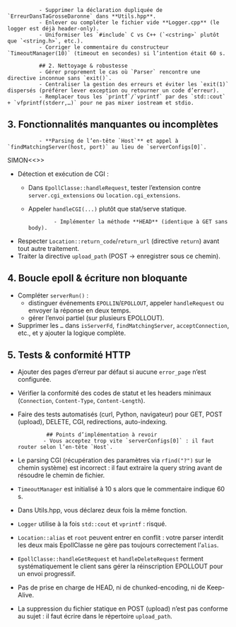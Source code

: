               - Supprimer la déclaration dupliquée de `ErreurDansTaGrosseDaronne` dans **Utils.hpp**.  
              - Enlever ou compléter le fichier vide **Logger.cpp** (le logger est déjà header-only).  
              - Uniformiser les `#include` C vs C++ (`<cstring>` plutôt que `<string.h>`, etc.).  
              - Corriger le commentaire du constructeur `TimeoutManager(10)` (timeout en secondes) si l’intention était 60 s.

              ## 2. Nettoyage & robustesse  
              - Gérer proprement le cas où `Parser` rencontre une directive inconnue sans `exit()`.  
              - Centraliser la gestion des erreurs et éviter les `exit(1)` dispersés (préférer lever exception ou retourner un code d’erreur).  
              - Remplacer tous les `printf`/`vprintf` par des `std::cout` + `vfprintf(stderr,…)` pour ne pas mixer iostream et stdio.

## 3. Fonctionnalités manquantes ou incomplètes  
              - **Parsing de l’en-tête `Host`** et appel à `findMatchingServer(host, port)` au lieu de `serverConfigs[0]`. 



SIMON<<>>
- Détection et exécution de CGI :  
  - Dans `EpollClasse::handleRequest`, tester l’extension contre `server.cgi_extensions` ou `location.cgi_extensions`.  
  - Appeler `handleCGI(...)` plutôt que stat/serve statique.




                - Implémenter la méthode **HEAD** (identique à GET sans body).  
- Respecter `Location::return_code`/`return_url` (directive `return`) avant tout autre traitement.  
- Traiter la directive `upload_path` (POST → enregistrer sous ce chemin).

## 4. Boucle epoll & écriture non bloquante  
- Compléter `serverRun()` :  
  - distinguer événements `EPOLLIN`/`EPOLLOUT`, appeler `handleRequest` ou envoyer la réponse en deux temps.  
  - gérer l’envoi partiel (sur plusieurs EPOLLOUT).  
- Supprimer les `…` dans `isServerFd`, `findMatchingServer`, `acceptConnection`, etc., et y ajouter la logique complète.

## 5. Tests & conformité HTTP  
- Ajouter des pages d’erreur par défaut si aucune `error_page` n’est configurée.  
- Vérifier la conformité des codes de statut et les headers minimaux (`Connection`, `Content‐Type`, `Content‐Length`).  
- Faire des tests automatisés (curl, Python, navigateur) pour GET, POST (upload), DELETE, CGI, redirections, auto-indexing.

               ## Points d’implémentation à revoir  
              - Vous acceptez trop vite `serverConfigs[0]` : il faut router selon l’en-tête `Host`.  
- Le parsing CGI (récupération des paramètres via `rfind("?")` sur le chemin système) est incorrect : il faut extraire la query string avant de résoudre le chemin de fichier.  
- `TimeoutManager` est initialisé à 10 s alors que le commentaire indique 60 s.  
- Dans Utils.hpp, vous déclarez deux fois la même fonction.  
- `Logger` utilise à la fois `std::cout` et `vprintf` : risqué.  
- `Location::alias` et `root` peuvent entrer en conflit : votre parser interdit les deux mais EpollClasse ne gère pas toujours correctement l’`alias`.  
- `EpollClasse::handleGetRequest` et `handleDeleteRequest` ferment systématiquement le client sans gérer la réinscription EPOLLOUT pour un envoi progressif.  
- Pas de prise en charge de HEAD, ni de chunked-encoding, ni de Keep-Alive.  
- La suppression du fichier statique en POST (upload) n’est pas conforme au sujet : il faut écrire dans le répertoire `upload_path`.